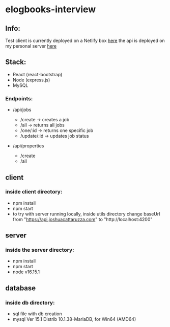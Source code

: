 # elogbooks-interview

## Info:

Test client is currently deployed on a Netlify box [here](https://main--comforting-sprite-89851f.netlify.app/) the api is deployed on my personal server [here](https://api.joshuacattaruzza.com/api/jobs/all)

## Stack:

- React (react-bootstrap)
- Node (express.js)
- MySQL 

### Endpoints:

- /api/jobs
  - /create -> creates a job
  - /all -> returns all jobs
  - /one/:id -> returns one specific job 
  - /update/:id -> updates job status 

- /api/properties
  - /create
  - /all
  
## client
### inside client directory:

- npm install
- npm start
- to try with server running locally, inside utils directory change baseUrl from "https://api.joshuacattaruzza.com" to "http://localhost:4200"

## server
### inside the server directory:

- npm install
- npm start
- node v16.15.1
## database
### inside db directory:

- sql file with db creation
- mysql  Ver 15.1 Distrib 10.1.38-MariaDB, for Win64 (AMD64)
